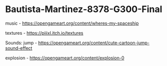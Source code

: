 # Bautista-Martinez-8378-G300-Final
music - https://opengameart.org/content/wheres-my-spaceship 

textures - https://piiixl.itch.io/textures 

Sounds:
jump - https://opengameart.org/content/cute-cartoon-jump-sound-effect

explosion - https://opengameart.org/content/explosion-0 
